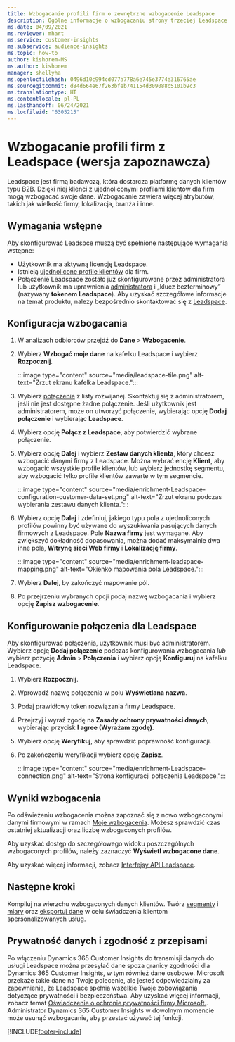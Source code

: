 ```yaml
---
title: Wzbogacanie profili firm o zewnętrzne wzbogacenie Leadspace
description: Ogólne informacje o wzbogacaniu strony trzeciej Leadspace.
ms.date: 04/09/2021
ms.reviewer: mhart
ms.service: customer-insights
ms.subservice: audience-insights
ms.topic: how-to
author: kishorem-MS
ms.author: kishorem
manager: shellyha
ms.openlocfilehash: 0496d10c994cd077a778a6e745e3774e316765ae
ms.sourcegitcommit: d84d664e67f263bfeb741154d309088c5101b9c3
ms.translationtype: HT
ms.contentlocale: pl-PL
ms.lasthandoff: 06/24/2021
ms.locfileid: "6305215"
---
```

# <a name="enrichment-of-company-profiles-with-leadspace-preview"></a>Wzbogacanie profili firm z Leadspace (wersja zapoznawcza)

Leadspace jest firmą badawczą, która dostarcza platformę danych klientów typu B2B. Dzięki niej klienci z ujednoliconymi profilami klientów dla firm mogą wzbogacać swoje dane. Wzbogacanie zawiera więcej atrybutów, takich jak wielkość firmy, lokalizacja, branża i inne.

## <a name="prerequisites"></a>Wymagania wstępne

Aby skonfigurować Leadspce muszą być spełnione następujące wymagania wstępne:

- Użytkownik ma aktywną licencję Leadspace.
- Istnieją [ujednolicone profile klientów](customer-profiles.md) dla firm.
- Połączenie Leadspace zostało już skonfigurowane przez administratora lub użytkownik ma uprawnienia [administratora](permissions.md#administrator) i „klucz bezterminowy” (nazywany **tokenem Leadspace**). Aby uzyskać szczegółowe informacje na temat produktu, należy bezpośrednio skontaktować się z [Leadspace](https://www.leadspace.com/products/leadspace-on-demand/).

## <a name="configure-the-enrichment"></a>Konfiguracja wzbogacania

1. W analizach odbiorców przejdź do **Dane** > **Wzbogacenie**.

1. Wybierz **Wzbogać moje dane** na kafelku Leadspace i wybierz **Rozpocznij**.

   :::image type="content" source="media/leadspace-tile.png" alt-text="Zrzut ekranu kafelka Leadspace.":::

1. Wybierz [połączenie](connections.md) z listy rozwijanej. Skontaktuj się z administratorem, jeśli nie jest dostępne żadne połączenie. Jeśli użytkownik jest administratorem, może on utworzyć połączenie, wybierając opcję **Dodaj połączenie** i wybierając **Leadspace**. 

1. Wybierz opcję **Połącz z Leadspace**, aby potwierdzić wybrane połączenie.

1. Wybierz opcję **Dalej** i wybierz **Zestaw danych klienta**, który chcesz wzbogacić danymi firmy z Leadspace. Można wybrać encję **Klient**, aby wzbogacić wszystkie profile klientów, lub wybierz jednostkę segmentu, aby wzbogacić tylko profile klientów zawarte w tym segmencie.

    :::image type="content" source="media/enrichment-Leadspace-configuration-customer-data-set.png" alt-text="Zrzut ekranu podczas wybierania zestawu danych klienta.":::

1. Wybierz opcję **Dalej** i zdefiniuj, jakiego typu pola z ujednoliconych profilów powinny być używane do wyszukiwania pasujących danych firmowych z Leadspace. Pole **Nazwa firmy** jest wymagane. Aby zwiększyć dokładność dopasowania, można dodać maksymalnie dwa inne pola, **Witrynę sieci Web firmy** i **Lokalizację firmy**.

   :::image type="content" source="media/enrichment-leadspace-mapping.png" alt-text="Okienko mapowania pola Leadspace.":::

1. Wybierz **Dalej**, by zakończyć mapowanie pól.

1. Po przejrzeniu wybranych opcji podaj nazwę wzbogacania i wybierz opcję **Zapisz wzbogacenie**.


## <a name="configure-the-connection-for-leadspace"></a>Konfigurowanie połączenia dla Leadspace 

Aby skonfigurować połączenia, użytkownik musi być administratorem. Wybierz opcję **Dodaj połączenie** podczas konfigurowania wzbogacania *lub* wybierz pozycję **Admin** > **Połączenia** i wybierz opcję **Konfiguruj** na kafelku Leadspace.

1. Wybierz **Rozpocznij**. 

1. Wprowadź nazwę połączenia w polu **Wyświetlana nazwa**.

1. Podaj prawidłowy token rozwiązania firmy Leadspace.

1. Przejrzyj i wyraź zgodę na **Zasady ochrony prywatności danych**, wybierając przycisk **I agree (Wyrażam zgodę)**.

1. Wybierz opcję **Weryfikuj**, aby sprawdzić poprawność konfiguracji.

1. Po zakończeniu weryfikacji wybierz opcję **Zapisz**.
   
   :::image type="content" source="media/enrichment-Leadspace-connection.png" alt-text="Strona konfiguracji połączenia Leadspace.":::

## <a name="enrichment-results"></a>Wyniki wzbogacenia

Po odświeżeniu wzbogacenia można zapoznać się z nowo wzbogaconymi danymi firmowymi w ramach [Moje wzbogacenia](enrichment-hub.md). Możesz sprawdzić czas ostatniej aktualizacji oraz liczbę wzbogaconych profilów.

Aby uzyskać dostęp do szczegółowego widoku poszczególnych wzbogaconych profilów, należy zaznaczyć **Wyświetl wzbogacone dane**.

Aby uzyskać więcej informacji, zobacz [Interfejsy API Leadspace](https://support.leadspace.com/hc/en-us/sections/201997649-API).

## <a name="next-steps"></a>Następne kroki

Kompiluj na wierzchu wzbogaconych danych klientów. Twórz [segmenty](segments.md) i [miary](measures.md) oraz [eksportuj dane](export-destinations.md) w celu świadczenia klientom spersonalizowanych usług.

## <a name="data-privacy-and-compliance"></a>Prywatność danych i zgodność z przepisami

Po włączeniu Dynamics 365 Customer Insights do transmisji danych do usługi Leadspace można przesyłać dane spoza granicy zgodności dla Dynamics 365 Customer Insights, w tym również dane osobowe. Microsoft przekaże takie dane na Twoje polecenie, ale jesteś odpowiedzialny za zapewnienie, że Leadspace spełnia wszelkie Twoje zobowiązania dotyczące prywatności i bezpieczeństwa. Aby uzyskać więcej informacji, zobacz temat [Oświadczenie o ochronie prywatności firmy Microsoft.](https://go.microsoft.com/fwlink/?linkid=396732).
Administrator Dynamics 365 Customer Insights w dowolnym momencie może usunąć wzbogacanie, aby przestać używać tej funkcji.


[!INCLUDE[footer-include](../includes/footer-banner.md)]
